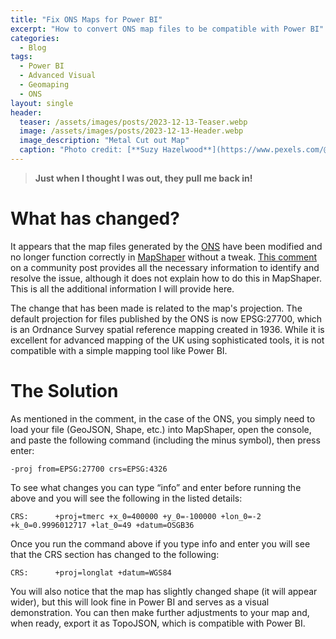 ```yaml
---
title: "Fix ONS Maps for Power BI"
excerpt: "How to convert ONS map files to be compatible with Power BI"
categories:
  - Blog
tags:
  - Power BI
  - Advanced Visual
  - Geomaping
  - ONS
layout: single
header:
  teaser: /assets/images/posts/2023-12-13-Teaser.webp
  image: /assets/images/posts/2023-12-13-Header.webp
  image_description: "Metal Cut out Map"
  caption: "Photo credit: [**Suzy Hazelwood**](https://www.pexels.com/@suzyhazelwood/)"
---
```

> **Just when I thought I was out, they pull me back in!**

# What has changed?

It appears that the map files generated by the [ONS](https://geoportal.statistics.gov.uk/) have been modified and no longer function correctly in [MapShaper](http://www.mapshaper.org/) without a tweak. [This comment](https://community.fabric.microsoft.com/t5/Desktop/Problem-using-custom-shape-map/m-p/3334798/highlight/true#M1112738) on a community post provides all the necessary information to identify and resolve the issue, although it does not explain how to do this in MapShaper. This is all the additional information I will provide here.

The change that has been made is related to the map's projection. The default projection for files published by the ONS is now EPSG:27700, which is an Ordnance Survey spatial reference mapping created in 1936. While it is excellent for advanced mapping of the UK using sophisticated tools, it is not compatible with a simple mapping tool like Power BI.

# The Solution

As mentioned in the comment, in the case of the ONS, you simply need to load your file (GeoJSON, Shape, etc.) into MapShaper, open the console, and paste the following command (including the minus symbol), then press enter:

```
-proj from=EPSG:27700 crs=EPSG:4326
```

To see what changes you can type “info” and enter before running the above and you will see the following in the listed details:

```
CRS:      +proj=tmerc +x_0=400000 +y_0=-100000 +lon_0=-2 +k_0=0.9996012717 +lat_0=49 +datum=OSGB36
```

Once you run the command above if you type info and enter you will see that the CRS section has changed to the following:

```
CRS:      +proj=longlat +datum=WGS84
```

You will also notice that the map has slightly changed shape (it will appear wider), but this will look fine in Power BI and serves as a visual demonstration. You can then make further adjustments to your map and, when ready, export it as TopoJSON, which is compatible with Power BI.